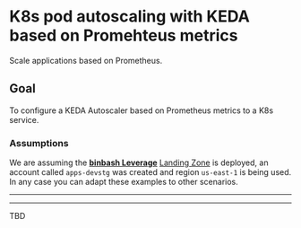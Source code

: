 # K8s pod autoscaling with KEDA based on Promehteus metrics

Scale applications based on Prometheus. 

## Goal

To configure a KEDA Autoscaler based on Prometheus metrics to a K8s service.

### Assumptions

We are assuming the [**binbash Leverage**](https://leverage.binbash.co/) [Landing Zone](https://leverage.binbash.co/try-leverage/) is deployed, an account called `apps-devstg` was created and region `us-east-1` is being used. In any case you can adapt these examples to other scenarios.

---

---

TBD
